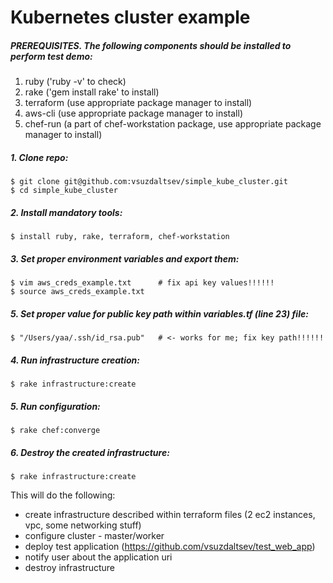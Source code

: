 # Kubernetes cluster example

##### PREREQUISITES. The following components should be installed to perform test demo:
1. ruby ('ruby -v' to check)
2. rake ('gem install rake' to install)
3. terraform (use appropriate package manager to install)
4. aws-cli (use appropriate package manager to install)
5. chef-run (a part of chef-workstation package, use appropriate package manager to install)

##### 1. Clone repo:
```
$ git clone git@github.com:vsuzdaltsev/simple_kube_cluster.git
$ cd simple_kube_cluster
```
##### 2. Install mandatory tools:
```
$ install ruby, rake, terraform, chef-workstation
```
##### 3. Set proper environment variables and export them:
```
$ vim aws_creds_example.txt      # fix api key values!!!!!!
$ source aws_creds_example.txt
```
##### 5. Set proper value for public key path within variables.tf (line 23) file:
```
$ "/Users/yaa/.ssh/id_rsa.pub"   # <- works for me; fix key path!!!!!! 
```
##### 4. Run infrastructure creation:
```
$ rake infrastructure:create
```
##### 5. Run configuration:
```
$ rake chef:converge
```
##### 6. Destroy the created infrastructure:
```
$ rake infrastructure:create
```

This will do the following:
- create infrastructure described within terraform files (2 ec2 instances, vpc, some networking stuff)
- configure cluster - master/worker
- deploy test application (https://github.com/vsuzdaltsev/test_web_app)
- notify user about the application uri
- destroy infrastructure

